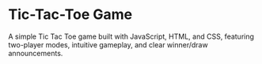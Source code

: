 # Tic-Tac-Toe Game

A simple Tic Tac Toe game built with JavaScript, HTML, and CSS, featuring two-player modes, intuitive gameplay, and clear winner/draw announcements.
